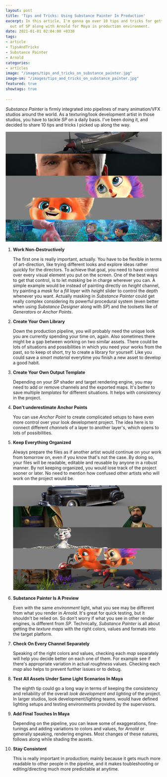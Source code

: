 ```yaml
---
layout: post
title: 'Tips and Tricks: Using Substance Painter In Production'
excerpt: In this article, I'm gonna go over 10 tips and tricks for getting the most
  out of SP along with Arnold for Maya in production environment.
date: 2021-01-01 02:04:00 +0330
tags:
- article
- TipsAndTricks
- Substance Painter
- Arnold
categories:
- articles
image: "/images/tips_and_tricks_on_substance_painter.jpg"
image-sm: "/images/tips_and_tricks_on_substance_painter.jpg"
featured: true
showtags: true

---
```

_Substance Painter_ is firmly integrated into pipelines of many animation/VFX studios around the world. As a texturing/look development artist in those studios, you have to tackle _SP_ on a daily basis. I've been doing it, and decided to share 10 tips and tricks I picked up along the way.

<img src="/images/look_development_01.jpg" alt="look_developement_hossimo.com" class="responsive">

 1. **Work Non-Destructively**

    The first one is really important, actually. You have to be flexible in terms of art-direction, like trying different looks and explore ideas rather quickly for the directors. To achieve that goal, you need to have control over every visual element you put on the screen. One of the best ways to get that control, is to let _masking_ be in charge wherever you can. A simple example would be instead of painting directly on _height_ channel, try painting a _mask_ for a _fill layer_ with _height_ slider to control the depth whenever you want. Actually masking in _Substance Painter_ could get really complex considering its powerful procedural system (even better when using _Substance Designer_ along with _SP_) and the toolsets like of _Generators_ or _Anchor Points_.
 2. **Create Your Own Library**

    Down the production pipeline, you will probably need the unique look you are currently spending your time on, again. Also sometimes there might be a gap between working on two similar assets. There could be lots of situations and possibilities in which you need your works from the past, so to keep ot short, try to create a library for yourself. Like you could save a _smart material_ everytime you finish a new asset to develop a good habit.
 3. **Create Your Own Output Template**

    Depending on your _SP_ shader and target rendering engine, you may need to add or remove channels and the exported maps. It's better to save multiple _templates_ for different situations. It helps with consistency in the project.
 4. **Don't underestimate Anchor Points**

    You can use _Anchor Point_ to create complicated setups to have even more control over your look development project. The idea here is to connect different _channels_ of a layer to another layer's, which opens to lots of possibilities.
 5. **Keep Everything Organized**

    Always prepare the files as if another artist would continue on your work from tomorrow on, even if you know that's not the case. By doing so, your files will be readable, editable and reusable by anyone in a robust manner. By not keeping organized, you would lose track of the project sooner or later. No need to mention how confused other artists who will work on the project would be.

    <img src="/images/look_development_02.jpg" alt="look_developement_hossimo.com" class="responsive">
 6. **Substance Painter Is A Preview**

    Even with the same _environment_ light, what you see may be different from what you render in _Arnold_. It's great for quick testing, but it shouldn't be relied on. So don't worry if what you see in other render engines, is different from _SP_. Technically, _Substance Painter_ is all about getting the _texture maps_ with the right colors, values and formats into the target platform.
 7. **Check On Every Channel Separately**

    Speaking of the right colors and values, checking each _map_ separately will help you decide better on each one of them. For example see if there's appropriate variation in actual _roughness_ values. Checking each _map_ also helps to prevent further issues or to debug.
 8. **Test All Assets Under Same Light Scenarios In Maya**

    The eighth tip could go a long way in terms of keeping the consistency and reliability of the overall _look development and lighting_ of the project. In larger studios, look development/lighting teams, would have defined lighting setups and testing environments provided by the supervisors.
 9. **Add Final Touches In Maya**

    Depending on the pipeline, you can leave some of exaggerations, fine-tunings and adding variations to colors and values, for _Arnold_ or generally speaking, rendering engines. Most changes of these natures, follows along while shading the assets.
10. **Stay Consistent**

    This is really important in production; mainly because it gets much more readable to other people in the pipeline, and it makes toubleshooting or editing/directing much more predictable at anytime.